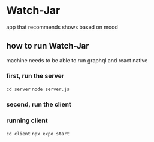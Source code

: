 # Watch-Jar

app that recommends shows based on mood

## how to run Watch-Jar

machine needs to be able to run graphql and react native

### first, run the server

`cd server`
`node server.js`

### second, run the client

### running client

`cd client`
`npx expo start`
